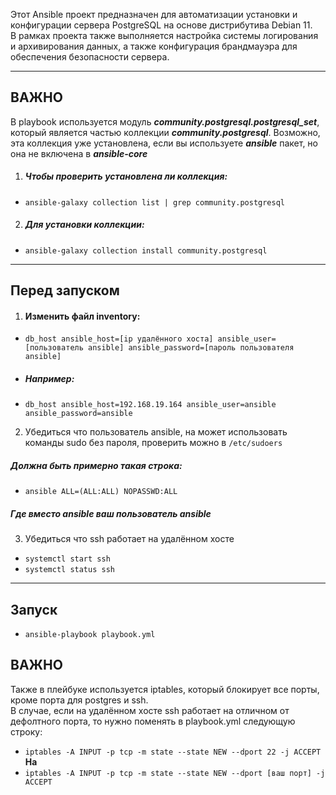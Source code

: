 Этот Ansible проект предназначен для автоматизации установки и конфигурации сервера PostgreSQL на основе дистрибутива Debian 11.  
В рамках проекта также выполняется настройка системы логирования и архивирования данных, а также конфигурация брандмауэра для обеспечения безопасности сервера.

---
## ВАЖНО  
В playbook используется модуль ***community.postgresql.postgresql_set***, который является частью коллекции ***community.postgresql***. Возможно, эта коллекция уже установлена, если вы используете ***ansible*** пакет, но она не включена в ***ansible-core***  
  
1. ##### Чтобы проверить установлена ли коллекция:  
- `ansible-galaxy collection list | grep community.postgresql` 
  
2. ##### Для установки коллекции:  
- `ansible-galaxy collection install community.postgresql`  

---
## Перед запуском  
1. #### Изменить файл **inventory:**  
- `db_host ansible_host=[ip удалённого хоста] ansible_user=[пользователь ansible] ansible_password=[пароль пользователя ansible]`  
  
- ##### Например:  
- `db_host ansible_host=192.168.19.164 ansible_user=ansible ansible_password=ansible`  
  
2. Убедиться что пользователь ansible, на  может использовать команды sudo без пароля, проверить можно в `/etc/sudoers`
##### Должна быть примерно такая строка:  
- `ansible ALL=(ALL:ALL) NOPASSWD:ALL`  
##### Где вместо ansible **ваш пользователь ansible**  

3. Убедиться что ssh работает на удалённом хосте
- `systemctl start ssh`  
- `systemctl status ssh`  
---
## Запуск  
- `ansible-playbook playbook.yml`
## ВАЖНО  
Также в плейбуке используется iptables, который блокирует все порты, кроме порта для postgres и ssh.  
В случае, если на удалённом хосте ssh работает на отличном от дефолтного порта, то нужно поменять в playbook.yml следующую строку:  
- `iptables -A INPUT -p tcp -m state --state NEW --dport 22 -j ACCEPT`  
**На**  
- `iptables -A INPUT -p tcp -m state --state NEW --dport [ваш порт] -j ACCEPT`

